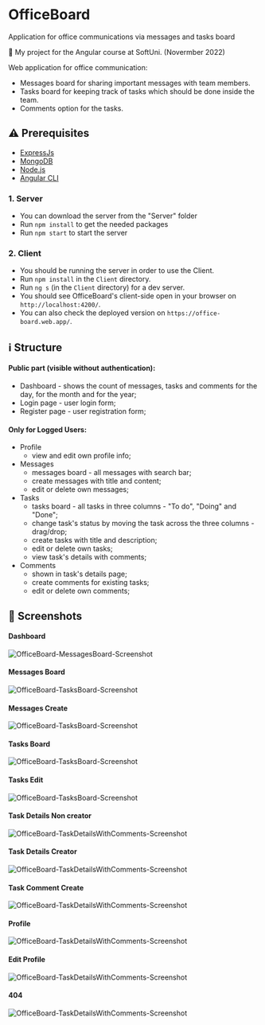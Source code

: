 # OfficeBoard
Application for office communications via messages and tasks board


:dart:  My project for the Angular course at SoftUni. (Novermber 2022) 

Web application for office communication: 
- Messages board for sharing important messages with team members. 
- Tasks board for keeping track of tasks which should be done inside the team.
- Comments option for the tasks.


## :warning: Prerequisites
- [ExpressJs](https://expressjs.com/en/starter/installing.html)
- [MongoDB](https://www.mongodb.com/try/download/community)
- [Node.js](https://nodejs.org/en/)
- [Angular CLI](https://angular.io/cli)


### 1. Server
- You can download the server from the "Server" folder
- Run `npm install` to get the needed packages
- Run `npm start` to start the server

### 2. Client  
- You should be running the server in order to use the Client.
- Run `npm install` in the `Client` directory.
- Run `ng s` (in the `Client` directory) for a dev server. 
- You should see OfficeBoard's client-side open in your browser on `http://localhost:4200/`.
- You can also check the deployed version on `https://office-board.web.app/`.

## :information_source: Structure
#### Public part (visible without authentication): 
- Dashboard - shows the count of messages, tasks and comments for the day, for the month and for the year;
- Login page - user login form;
- Register page - user registration form; 
#### Only for Logged Users:
- Profile
  - view and edit own profile info;
- Messages
  - messages board - all messages with search bar;
  - create messages with title and content;
  - edit or delete own messages;
- Tasks
  - tasks board - all tasks in three columns - "To do", "Doing" and "Done";
  - change task's status by moving the task across the three columns - drag/drop;
  - create tasks with title and description; 
  - edit or delete own tasks;
  - view task's details with comments;
- Comments
  - shown in task's details page; 
  - create comments for existing tasks;
  - edit or delete own comments;


## :eyes: Screenshots
#### Dashboard
![OfficeBoard-MessagesBoard-Screenshot](https://raw.githubusercontent.com/dimitrov93/OfficeBoard/main/screenshots/dashboard.png)
#### Messages Board
![OfficeBoard-TasksBoard-Screenshot](https://raw.githubusercontent.com/dimitrov93/OfficeBoard/main/screenshots/msgBoard.png)
#### Messages Create
![OfficeBoard-TasksBoard-Screenshot](https://raw.githubusercontent.com/dimitrov93/OfficeBoard/main/screenshots/createMgs.png)
#### Tasks Board
![OfficeBoard-TasksBoard-Screenshot](https://raw.githubusercontent.com/dimitrov93/OfficeBoard/main/screenshots/tasks.png)
#### Tasks Edit
![OfficeBoard-TasksBoard-Screenshot](https://raw.githubusercontent.com/dimitrov93/OfficeBoard/main/screenshots/taskEdit.png)
#### Task Details Non creator
![OfficeBoard-TaskDetailsWithComments-Screenshot](https://raw.githubusercontent.com/dimitrov93/OfficeBoard/main/screenshots/taskDetailsNonCreator.png)
#### Task Details Creator
![OfficeBoard-TaskDetailsWithComments-Screenshot](https://raw.githubusercontent.com/dimitrov93/OfficeBoard/main/screenshots/taskDetailsCreator.png)
#### Task Comment Create
![OfficeBoard-TaskDetailsWithComments-Screenshot](https://raw.githubusercontent.com/dimitrov93/OfficeBoard/main/screenshots/createNewTask.png)
#### Profile
![OfficeBoard-TaskDetailsWithComments-Screenshot](https://raw.githubusercontent.com/dimitrov93/OfficeBoard/main/screenshots/profile.png)
#### Edit Profile
![OfficeBoard-TaskDetailsWithComments-Screenshot](https://raw.githubusercontent.com/dimitrov93/OfficeBoard/main/screenshots/profileEdit.png)
#### 404
![OfficeBoard-TaskDetailsWithComments-Screenshot](https://raw.githubusercontent.com/dimitrov93/OfficeBoard/main/screenshots/404.png)